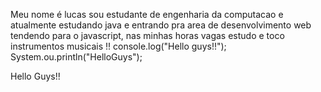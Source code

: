Meu nome é lucas sou estudante de engenharia da computacao e atualmente estudando java e entrando pra area de desenvolvimento web tendendo para o javascript,
nas minhas horas vagas estudo e toco instrumentos musicais !!
console.log("Hello guys!!");
System.ou.println("HelloGuys");
<div>
  <p>
  Hello Guys!!
  </p>
</div>

